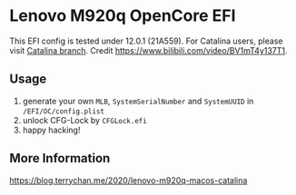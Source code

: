 # Lenovo M920q OpenCore EFI

This EFI config is tested under 12.0.1 (21A559). For Catalina users, please visit [Catalina branch](https://github.com/kamingchan/lenovo-m920q-efi/tree/Catalina). Credit https://www.bilibili.com/video/BV1mT4y137T1.

## Usage

1. generate your own `MLB`, `SystemSerialNumber` and `SystemUUID` in `/EFI/OC/config.plist`
2. unlock CFG-Lock by `CFGLock.efi`
3. happy hacking!

## More Information

https://blog.terrychan.me/2020/lenovo-m920q-macos-catalina
